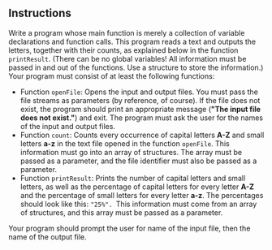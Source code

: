 ## Instructions
Write a program whose main function is merely a collection of variable declarations and function calls. This program reads a text and outputs the letters, together with their counts, as explained below in the function `printResult`. (There can be no global variables! All information must be passed in and out of the functions. Use a structure to store the information.) Your program must consist of at least the following functions:

* Function `openFile`: Opens the input and output files. You must pass the file streams as parameters (by reference, of course). If the file does not exist, the program should print an appropriate message (**"The input file does not exist."**) and exit. The program must ask the user for the names of the input and output files.
* Function `count`: Counts every occurrence of capital letters **A-Z** and small letters **a-z** in the text file opened in the function `openFile`. This information must go into an array of structures. The array must be passed as a parameter, and the file identifier must also be passed as a parameter.
* Function `printResult`: Prints the number of capital letters and small letters, as well as the percentage of capital letters for every letter **A-Z** and the percentage of small letters for every letter **a-z**.  The percentages should look like this: `"25%". `This information must come from an array of structures, and this array must be passed as a parameter. 

Your program should prompt the user for name of the input file, then the name of the output file.

